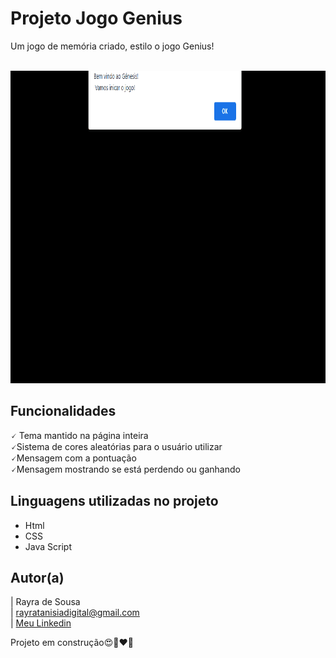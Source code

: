  # Projeto Jogo Genius
Um jogo de memória criado, estilo o jogo Genius!<br> <br>

<p aligns="center"> <img src="gif/animação.gif" width="700" height="500">     </p>

## Funcionalidades

🗸 Tema mantido na página inteira <br>
🗸Sistema de cores aleatórias para o usuário utilizar<br>
🗸Mensagem com a pontuação<br>
🗸Mensagem mostrando se está perdendo ou ganhando<br>


## Linguagens utilizadas no projeto
* Html
* CSS
* Java Script

## Autor(a)

| Rayra de Sousa <br>
| rayratanisiadigital@gmail.com<br>
| [Meu Linkedin](https://www.linkedin.com/in/rayra-tanisia-sousa-624578204/)

Projeto  em construção😍🥰❤️🚧
